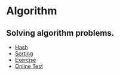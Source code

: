# Algorithm

## Solving algorithm problems.

- [Hash](/Hash)
- [Sorting](/Sorting)
- [Exercise](/Exercise)
- [Online Test](/Online_Test)
